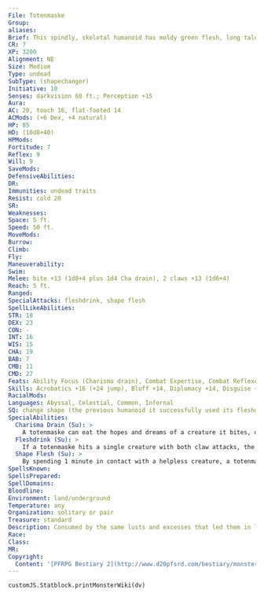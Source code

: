 ```yaml
---
File: Totenmaske
Group: 
aliases: 
Brief: This spindly, skeletal humanoid has moldy green flesh, long talons for hands, and a head that seems to be mostly mouth.
CR: 7
XP: 3200
Alignment: NE
Size: Medium
Type: undead
SubType: (shapechanger)
Initiative: 10
Senses: darkvision 60 ft.; Perception +15
Aura: 
AC: 20, touch 16, flat-footed 14
ACMods: (+6 Dex, +4 natural)
HP: 85
HD: (10d8+40)
HPMods: 
Fortitude: 7
Reflex: 9
Will: 9
SaveMods: 
DefensiveAbilities: 
DR: 
Immunities: undead traits
Resist: cold 20
SR: 
Weaknesses: 
Space: 5 ft.
Speed: 50 ft.
MoveMods: 
Burrow: 
Climb: 
Fly: 
Maneuverability: 
Swim: 
Melee: bite +13 (1d8+4 plus 1d4 Cha drain), 2 claws +13 (1d6+4)
Reach: 5 ft.
Ranged: 
SpecialAttacks: fleshdrink, shape flesh
SpellLikeAbilities: 
STR: 18
DEX: 23
CON: -
INT: 16
WIS: 15
CHA: 19
BAB: 7
CMB: 11
CMD: 27
Feats: Ability Focus (Charisma drain), Combat Expertise, Combat Reflexes, Improved Initiative, Weapon Finesse
Skills: Acrobatics +16 (+24 jump), Bluff +14, Diplomacy +14, Disguise +17, Perception +15, Sense Motive +15, Stealth +19
RacialMods: 
Languages: Abyssal, Celestial, Common, Infernal
SQ: change shape (the previous humanoid it successfully used its fleshdrink ability on; alter self )
SpecialAbilities:
  Charisma Drain (Su): >
    A totenmaske can eat the hopes and dreams of a creature it bites, dealing 1d4 points of Charisma drain unless the victim makes a DC 21 Will save. The save DC is Charisma-based.
  Fleshdrink (Su): >
    If a totenmaske hits a single creature with both claw attacks, the hollow claws drain away some of the target's flesh, dealing 1d6 points of Constitution damage and making the victim sickened for 1d4 rounds. A successful DC 19 Fortitude save negates the Constitution damage and reduces the sickened condition duration to 1 round. The save DC is Charisma-based.
  Shape Flesh (Su): >
    By spending 1 minute in contact with a helpless creature, a totenmaske can reshape the target's face, causing flesh to cover vital features. The target may attempt a DC 19 Fortitude save to resist. Changes are permanent, but can be reversed with heal, restoration, or regeneration, or by surgically opening the sealed flesh with a DC 15 Heal check that takes 1d3 rounds and deals 1d4 points of damage even if the check is not successful. A totenmaske can use this ability on one of four different features per use: ears (target becomes deaf ), eyes (target becomes blind), mouth (target cannot speak or eat), or nose (target cannot smell). Multiple uses can have increasingly serious effects (such as sealing the mouth and nose, which causes suffocation). The save DC is Charisma-based.
SpellsKnown: 
SpellsPrepared: 
SpellDomains: 
Bloodline: 
Environment: land/underground
Temperature: any
Organization: solitary or pair
Treasure: standard
Description: Consumed by the same lusts and excesses that led them in life, the souls of some sinners rise as totenmaskes, drinking the flesh and memories of living creatures and even stepping into their lives to once more pursue their base desires. Incapable of resuming their sinful pursuits in their natural form, totenmaskes often keep their victims alive for as long as possible, renewing their stolen identities regularly in order to continue indulging in pleasures of the flesh.  A totenmaske can be created from the corpse of a sinful mortal by a cleric of at least 18th level using the create greater undead spell.  A totenmaske is 6 feet tall and weighs 140 pounds.
Race: 
Class: 
MR: 
Copyright:
  Content: '[PFRPG Bestiary 2](http://www.d20pfsrd.com/bestiary/monster-listings/undead/totenmaske)'
---
```

```dataviewjs
customJS.Statblock.printMonsterWiki(dv)
```
